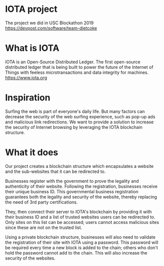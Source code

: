 # IOTA project
The project we did in USC Blockathon 2019
https://devpost.com/software/team-dietcoke

# What is IOTA
IOTA is an Open-Source Distributed Ledger. The first open-source distributed ledger that is being built to power the future of the Internet of Things with feeless microtransactions and data integrity for machines.
https://www.iota.org

# Inspiration
Surfing the web is part of everyone's daily life. But many factors can decrease the security of the web surfing experience, such as pop-up ads and malicious link redirections. We want to provide a solution to increase the security of Internet browsing by leveraging the IOTA blockchain structure.

# What it does
Our project creates a blockchain structure which encapsulates a website and the sub-websites that it can be redirected to.

Businesses register with the government to prove the legality and authenticity of their website. Following the registration, businesses receive their unique business ID. This governmental business registration guarantees both the legality and security of the website, thereby replacing the need of 3rd party certifications.

They, then connect their server to IOTA's blockchain by providing it with their business ID and a list of trusted websites users can be redirected to. Only sites on this list can be accessed; users cannot access malicious sites since these are not on the trusted list.

Using a private blockchain structure, businesses will also need to validate the registration of their site with IOTA using a password. This password will be required every time a new block is added to the chain; others who don't hold the password cannot add to the chain. This will also increase the security of the websites.

